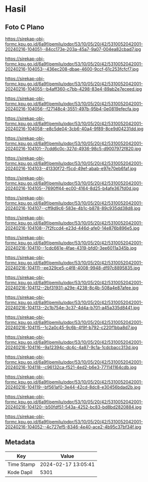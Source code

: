 # Hasil

## Foto C Plano

https://sirekap-obj-formc.kpu.go.id/6a9f/pemilu/pdpr/53/10/05/20/42/5310052042001-20240216-104051--84cc173e-203a-45a7-9a07-004ea82cbad7.jpg

https://sirekap-obj-formc.kpu.go.id/6a9f/pemilu/pdpr/53/10/05/20/42/5310052042001-20240216-104053--436ec208-dbae-4600-9ccf-61c253fcfcf7.jpg

https://sirekap-obj-formc.kpu.go.id/6a9f/pemilu/pdpr/53/10/05/20/42/5310052042001-20240216-104055--b4aff360-c7bb-4298-83e4-89ab2e7eceed.jpg

https://sirekap-obj-formc.kpu.go.id/6a9f/pemilu/pdpr/53/10/05/20/42/5310052042001-20240216-104056--f27148c4-3551-497b-95b4-0e0819efecfa.jpg

https://sirekap-obj-formc.kpu.go.id/6a9f/pemilu/pdpr/53/10/05/20/42/5310052042001-20240216-104058--e8c5de04-3cb6-40a4-9f89-8ce9d04231dd.jpg

https://sirekap-obj-formc.kpu.go.id/6a9f/pemilu/pdpr/53/10/05/20/42/5310052042001-20240216-104101--7cdd6c0c-327d-4936-98c5-d9007972f820.jpg

https://sirekap-obj-formc.kpu.go.id/6a9f/pemilu/pdpr/53/10/05/20/42/5310052042001-20240216-104103--41330f72-f5cd-49ef-abab-e97e70eb6faf.jpg

https://sirekap-obj-formc.kpu.go.id/6a9f/pemilu/pdpr/53/10/05/20/42/5310052042001-20240216-104105--7690ff44-ec00-4164-8d25-b4afe367fd0d.jpg

https://sirekap-obj-formc.kpu.go.id/6a9f/pemilu/pdpr/53/10/05/20/42/5310052042001-20240216-104107--cff9d9c6-583e-4b1c-b878-89c935dd38d8.jpg

https://sirekap-obj-formc.kpu.go.id/6a9f/pemilu/pdpr/53/10/05/20/42/5310052042001-20240216-104108--7f2fccd4-e23d-446d-afe0-14e876b896e5.jpg

https://sirekap-obj-formc.kpu.go.id/6a9f/pemilu/pdpr/53/10/05/20/42/5310052042001-20240216-104110--1cdc661e-4fae-4319-bfd0-3ee6011a345b.jpg

https://sirekap-obj-formc.kpu.go.id/6a9f/pemilu/pdpr/53/10/05/20/42/5310052042001-20240216-104111--ee329ce5-c4f8-4008-9948-df97c8895835.jpg

https://sirekap-obj-formc.kpu.go.id/6a9f/pemilu/pdpr/53/10/05/20/42/5310052042001-20240216-104112--2bf31931-a29e-4238-8c4b-508a4e87afee.jpg

https://sirekap-obj-formc.kpu.go.id/6a9f/pemilu/pdpr/53/10/05/20/42/5310052042001-20240216-104113--2c1b754e-3c37-4d4a-b701-a45a335d8441.jpg

https://sirekap-obj-formc.kpu.go.id/6a9f/pemilu/pdpr/53/10/05/20/42/5310052042001-20240216-104115--1c2a0c45-9c6b-4f9f-b792-c220f1bba8d7.jpg

https://sirekap-obj-formc.kpu.go.id/6a9f/pemilu/pdpr/53/10/05/20/42/5310052042001-20240216-104116--9a12394c-dc4c-4a87-9c1a-1cdcbacc313d.jpg

https://sirekap-obj-formc.kpu.go.id/6a9f/pemilu/pdpr/53/10/05/20/42/5310052042001-20240216-104118--c96132ca-f521-4ed2-b6e3-771141164cdb.jpg

https://sirekap-obj-formc.kpu.go.id/6a9f/pemilu/pdpr/53/10/05/20/42/5310052042001-20240216-104119--bf561af0-3e44-42cd-8dc8-e30456bdad2b.jpg

https://sirekap-obj-formc.kpu.go.id/6a9f/pemilu/pdpr/53/10/05/20/42/5310052042001-20240216-104120--b50fdf51-543a-4252-bc83-bd8bd2820884.jpg

https://sirekap-obj-formc.kpu.go.id/6a9f/pemilu/pdpr/53/10/05/20/42/5310052042001-20240216-104052--4c727ef5-8346-4e40-ace2-4b95c37bf34f.jpg


## Metadata

| Key        | Value               |
| ---------- | ------------------- |
| Time Stamp | 2024-02-17 13:05:41 |
| Kode Dapil | 5301                |



